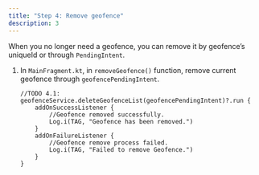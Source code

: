 ```yaml
---
title: "Step 4: Remove geofence"
description: 3
---
```


When you no longer need a geofence, you can remove it by geofence’s uniqueId or through `PendingIntent`.

1. In `MainFragment.kt`, in `removeGeofence()` function, remove current geofence through `geofencePendingIntent`.

   <pre><div id="copy-button23" class="copy-btn" title="Copy" onclick="copyCode(this.id)"></div><code>//TODO 4.1:
   geofenceService.deleteGeofenceList(geofencePendingIntent)?.run {
       addOnSuccessListener {
           //Geofence removed successfully.
           Log.i(TAG, "Geofence has been removed.")
       }
       addOnFailureListener {
           //Geofence remove process failed.
           Log.i(TAG, "Failed to remove Geofence.")
       }
   }
   <span class="pln">
   </span></code></pre>
   
   


